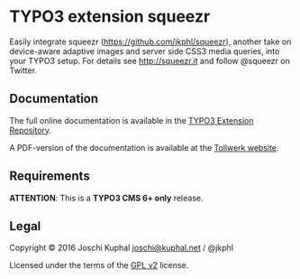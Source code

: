 TYPO3 extension squeezr
=======================

Easily integrate squeezr (https://github.com/jkphl/squeezr), another take on device-aware adaptive images and server side CSS3 media queries, into your TYPO3 setup. For details see http://squeezr.it and follow @squeezr on Twitter.


Documentation
-------------

The full online documentation is available in the [TYPO3 Extension Repository](http://docs.typo3.org/typo3cms/extensions/squeezr/).

A PDF-version of the documentation is available at the [Tollwerk website](http://tollwerk.de/fileadmin/media/manuals/squeezr/manual.pdf).


Requirements
------------

**ATTENTION**: This is a **TYPO3 CMS 6+ only** release.


Legal
-----

Copyright © 2016 Joschi Kuphal joschi@kuphal.net / @jkphl

Licensed under the terms of the [GPL v2](LICENSE.txt) license.
